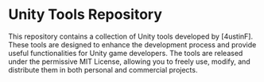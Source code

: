 # Unity Tools Repository
This repository contains a collection of Unity tools developed by [4ustinF]. These tools are designed to enhance the development process and provide useful functionalities for Unity game developers. The tools are released under the permissive MIT License, allowing you to freely use, modify, and distribute them in both personal and commercial projects.
